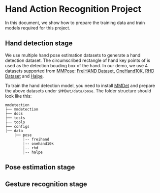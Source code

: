 # Hand Action Recognition Project

<!-- [ALGORITHM] -->

In this document, we show how to prepare the training data and train models required for this project.

## Hand detection stage

We use multiple hand pose estimation datasets to generate a hand detection dataset. The circumscribed rectangle of hand key points of is used as the detection bouding box of the hand. In our demo, we use 4 datasets supported from [MMPose](https://github.com/open-mmlab/mmpose): [FreiHAND Dataset](https://mmpose.readthedocs.io/en/latest/dataset_zoo/2d_hand_keypoint.html#freihand-dataset), [OneHand10K](https://mmpose.readthedocs.io/en/latest/dataset_zoo/2d_hand_keypoint.html#onehand10k), [RHD Dataset](https://mmpose.readthedocs.io/en/latest/dataset_zoo/2d_hand_keypoint.html#rhd-dataset) and [Halpe](https://mmpose.readthedocs.io/en/latest/dataset_zoo/2d_wholebody_keypoint.html?highlight=halpe#halpe).

To train the hand detection model, you need to install [MMDet](https://github.com/open-mmlab/mmdetection) and prepare the above datasets under `$MMDet/data/pose`. The folder structure should look like this:
```
mmdetection
├── mmdetection
├── docs
├── tests
├── tools
├── configs
|── data
    │── pose
        |-- freihand
        |-- onehand10k
        |-- rhd
        │-- halpe
```

## Pose estimation stage

## Gesture recognition stage
